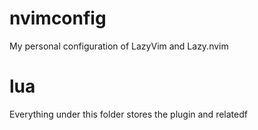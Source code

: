 # nvimconfig
My personal configuration of LazyVim and Lazy.nvim


# lua
Everything under this folder stores the plugin and relatedf
